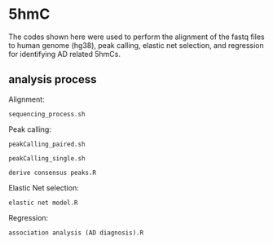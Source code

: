 # 5hmC
The codes shown here were used to perform the alignment of the fastq files to human genome (hg38), peak calling, elastic net selection, and regression for identifying AD related 5hmCs.

## analysis process
Alignment:

    sequencing_process.sh


Peak calling:

    peakCalling_paired.sh
  
    peakCalling_single.sh
  
    derive consensus peaks.R


Elastic Net selection:

    elastic net model.R


Regression:

    association analysis (AD diagnosis).R

